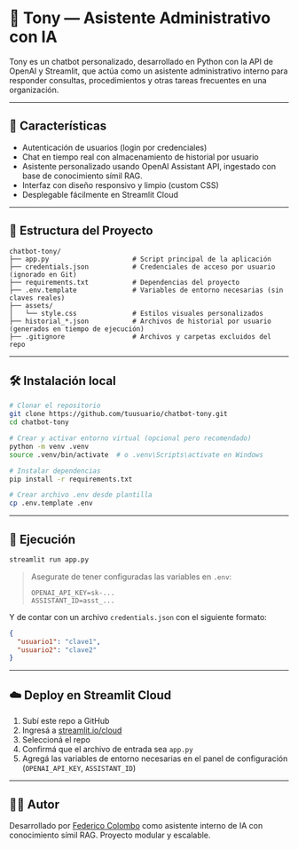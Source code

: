 # 🤖 Tony — Asistente Administrativo con IA

Tony es un chatbot personalizado, desarrollado en Python con la API de OpenAI y Streamlit, que actúa como un asistente administrativo interno para responder consultas, procedimientos y otras tareas frecuentes en una organización.

---

## 🚀 Características

- Autenticación de usuarios (login por credenciales)
- Chat en tiempo real con almacenamiento de historial por usuario
- Asistente personalizado usando OpenAI Assistant API, ingestado con base de conocimiento símil RAG.
- Interfaz con diseño responsivo y limpio (custom CSS)
- Desplegable fácilmente en Streamlit Cloud

---

## 📁 Estructura del Proyecto

```
chatbot-tony/
├── app.py                     # Script principal de la aplicación
├── credentials.json           # Credenciales de acceso por usuario (ignorado en Git)
├── requirements.txt           # Dependencias del proyecto
├── .env.template              # Variables de entorno necesarias (sin claves reales)
├── assets/
│   └── style.css              # Estilos visuales personalizados
├── historial_*.json           # Archivos de historial por usuario (generados en tiempo de ejecución)
├── .gitignore                 # Archivos y carpetas excluidos del repo
```

---

## 🛠️ Instalación local

```bash
# Clonar el repositorio
git clone https://github.com/tuusuario/chatbot-tony.git
cd chatbot-tony

# Crear y activar entorno virtual (opcional pero recomendado)
python -m venv .venv
source .venv/bin/activate  # o .venv\Scripts\activate en Windows

# Instalar dependencias
pip install -r requirements.txt

# Crear archivo .env desde plantilla
cp .env.template .env
```

---

## 🧪 Ejecución

```bash
streamlit run app.py
```

> Asegurate de tener configuradas las variables en `.env`:
>
> ```
> OPENAI_API_KEY=sk-...
> ASSISTANT_ID=asst_...
> ```

Y de contar con un archivo `credentials.json` con el siguiente formato:

```json
{
  "usuario1": "clave1",
  "usuario2": "clave2"
}
```

---

## ☁️ Deploy en Streamlit Cloud

1. Subí este repo a GitHub
2. Ingresá a [streamlit.io/cloud](https://streamlit.io/cloud)
3. Seleccioná el repo
4. Confirmá que el archivo de entrada sea `app.py`
5. Agregá las variables de entorno necesarias en el panel de configuración (`OPENAI_API_KEY`, `ASSISTANT_ID`)

---

## 🧑‍💻 Autor

Desarrollado por [Federico Colombo](https://www.linkedin.com/in/federcolombo/) como asistente interno de IA con conocimiento símil RAG.
Proyecto modular y escalable.
